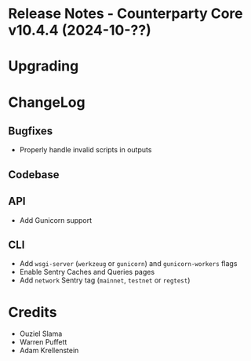 # Release Notes - Counterparty Core v10.4.4 (2024-10-??)


# Upgrading


# ChangeLog

## Bugfixes

- Properly handle invalid scripts in outputs

## Codebase


## API

- Add Gunicorn support

## CLI

- Add `wsgi-server` (`werkzeug` or `gunicorn`) and `gunicorn-workers` flags
- Enable Sentry Caches and Queries pages
- Add `network` Sentry tag (`mainnet`, `testnet` or `regtest`)

# Credits

* Ouziel Slama
* Warren Puffett
* Adam Krellenstein
